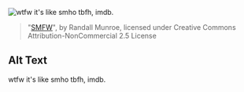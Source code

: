 ![wtfw it's like smho tbfh, imdb.](https://imgs.xkcd.com/comics/smfw.png)
> "[SMFW](https://xkcd.com/1460/)", by Randall Munroe, licensed under Creative Commons Attribution-NonCommercial 2.5 License

## Alt Text
wtfw it's like smho tbfh, imdb.
